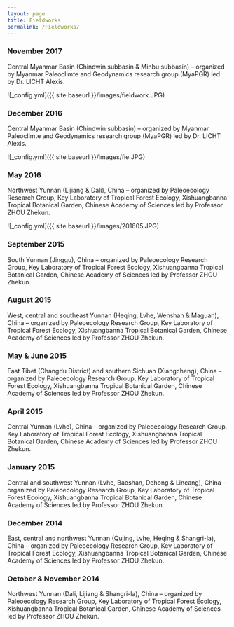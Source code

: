 ```yaml
---
layout: page
title: Fieldworks
permalink: /Fieldworks/
---
```



### November 2017

Central Myanmar Basin (Chindwin subbasin & Minbu subbasin) – organized by Myanmar Paleoclimte and Geodynamics research group (MyaPGR) led by Dr. LICHT Alexis.

![_config.yml]({{ site.baseurl }}/images/fieldwork.JPG)


### December 2016	

Central Myanmar Basin (Chindwin subbasin) – organized by Myanmar Paleoclimte and Geodynamics research group (MyaPGR) led by Dr. LICHT Alexis.

![_config.yml]({{ site.baseurl }}/images/fie.JPG)


### May 2016

Northwest Yunnan (Lijiang & Dali), China – organized by Paleoecology Research Group, Key Laboratory of Tropical Forest Ecology, Xishuangbanna Tropical Botanical Garden, Chinese Academy of Sciences led by Professor ZHOU Zhekun.

![_config.yml]({{ site.baseurl }}/images/201605.JPG)


### September 2015

South Yunnan (Jinggu), China – organized by Paleoecology Research Group, Key Laboratory of Tropical Forest Ecology, Xishuangbanna Tropical Botanical Garden, Chinese Academy of Sciences led by Professor ZHOU Zhekun.


### August 2015

West, central and southeast Yunnan (Heqing, Lvhe, Wenshan & Maguan), China – organized by Paleoecology Research Group, Key Laboratory of Tropical Forest Ecology, Xishuangbanna Tropical Botanical Garden, Chinese Academy of Sciences led by Professor ZHOU Zhekun.


### May & June 2015

East Tibet (Changdu District) and southern Sichuan (Xiangcheng), China – organized by Paleoecology Research Group, Key Laboratory of Tropical Forest Ecology, Xishuangbanna Tropical Botanical Garden, Chinese Academy of Sciences led by Professor ZHOU Zhekun.


### April 2015

Central Yunnan (Lvhe), China – organized by Paleoecology Research Group, Key Laboratory of Tropical Forest Ecology, Xishuangbanna Tropical Botanical Garden, Chinese Academy of Sciences led by Professor ZHOU Zhekun.


### January 2015

Central and southwest Yunnan (Lvhe, Baoshan, Dehong & Lincang), China – organized by Paleoecology Research Group, Key Laboratory of Tropical Forest Ecology, Xishuangbanna Tropical Botanical Garden, Chinese Academy of Sciences led by Professor ZHOU Zhekun.


### December 2014

East, central and northwest Yunnan (Qujing, Lvhe, Heqing & Shangri-la), China – organized by Paleoecology Research Group, Key Laboratory of Tropical Forest Ecology, Xishuangbanna Tropical Botanical Garden, Chinese Academy of Sciences led by Professor ZHOU Zhekun.


### October & November 2014

Northwest Yunnan (Dali, Lijiang & Shangri-la), China – organized by Paleoecology Research Group, Key Laboratory of Tropical Forest Ecology, Xishuangbanna Tropical Botanical Garden, Chinese Academy of Sciences led by Professor ZHOU Zhekun.
